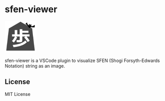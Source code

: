 # sfen-viewer

<img src="image/sfen-viewer.png" width="100px">

sfen-viewer is a VSCode plugin to visualize SFEN (Shogi Forsyth-Edwards Notation) string as an image.

## License

MIT License
